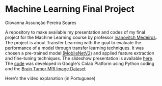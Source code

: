 # Machine Learning Final Project
Giovanna Assunção Pereira Soares

A repository to make available my presentation and codes of my final project for the Machine Learning course by professor [Ivanovitch Medeiros](https://github.com/ivanovitchm). The project is about Transfer Learning with the goal to evaluate the performance of a model through transfer learning techniques. It was chosen a pre-trained model [(MobileNetV2)](https://arxiv.org/pdf/1801.04381v4) and applied feature extraction and fine-tuning techniques. The slideshow presentation is available [here](https://www.canva.com/design/DAGdf2BT9_4/Jq3bZAUgoremX9CRIdvcRQ/edit?utm_content=DAGdf2BT9_4&utm_campaign=designshare&utm_medium=link2&utm_source=sharebutton). The [code](https://colab.research.google.com/drive/1Hi1-fIKWOMgyYQW416aCuBpNT-JGggQ6#scrollTo=_dwW6hZC4g25) was developed in Google's Colab Platform using Python coding and the [Brain Tumor MRI Image Dataset](https://www.kaggle.com/datasets/arifmia/brain-tumor-mri-image-dataset-updated/data)

Here's the video explanation (in Portuguese)
